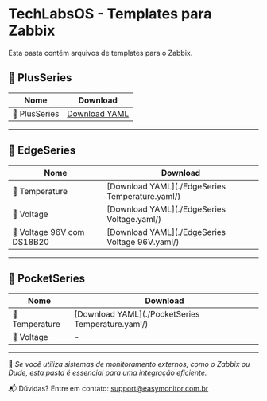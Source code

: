 # TechLabsOS - Templates para Zabbix

Esta pasta contém arquivos de templates para o Zabbix.

## 📂 PlusSeries

| Nome     | Download |
|-----------|-----------|
| 📂 PlusSeries  | [Download YAML](./PlusSeries.yaml/) |
---

## 📂 EdgeSeries

| Nome     | Download |
|-----------|-----------|
| 📂 Temperature  | [Download YAML](./EdgeSeries Temperature.yaml/) |
| 📂 Voltage  | [Download YAML](./EdgeSeries Voltage.yaml/) |
| 📂 Voltage 96V com DS18B20 | [Download YAML](./EdgeSeries Voltage 96V.yaml/) |
---

## 📂 PocketSeries

| Nome     | Download |
|-----------|-----------|
| 📂 Temperature  | [Download YAML](./PocketSeries Temperature.yaml/) |
| 📂 Voltage  | - |
---

📌 *Se você utiliza sistemas de monitoramento externos, como o Zabbix ou Dude, esta pasta é essencial para uma integração eficiente.*

📬 Dúvidas? Entre em contato: [support@easymonitor.com.br](mailto:support@easymonitor.com.br)